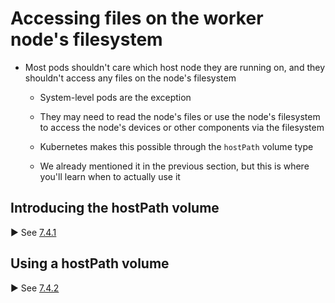 # Accessing files on the worker node's filesystem

* Most pods shouldn't care which host node they are running on, and they shouldn't access any files on the node's filesystem

  * System-level pods are the exception

  * They may need to read the node's files or use the node's filesystem to access the node's devices or other components via the filesystem

  * Kubernetes makes this possible through the `hostPath` volume type

  * We already mentioned it in the previous section, but this is where you'll learn when to actually use it

## Introducing the hostPath volume

▶︎ See [7.4.1](./hostpath-volume/README.md)

## Using a hostPath volume

▶︎ See [7.4.2](./use-hostpath-volume/README.md)
